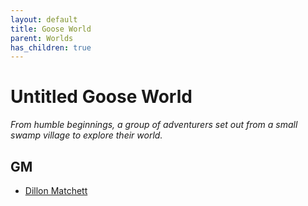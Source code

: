 ```yaml
---
layout: default
title: Goose World
parent: Worlds
has_children: true
---
```

# Untitled Goose World
*From humble beginnings, a group of adventurers set out from a small swamp village to explore their world.*

## GM
* [Dillon Matchett](https://github.com/bombasticSlacks)
